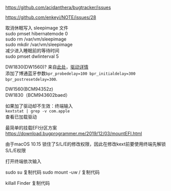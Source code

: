 https://github.com/acidanthera/bugtracker/issues  

https://github.com/enkeyi/NOTE/issues/28  


取消休眠写入 sleepimage 文件  
sudo pmset hibernatemode 0  
sudo rm /var/vm/sleepimage  
sudo mkdir /var/vm/sleepimage  
减少进入睡眠前的等待时间  
sudo pmset dwlinterval 5  


DW1830(DW1560)?  来自[此处](https://github.com/jardenliu/XPS15-9560-Mojave#2019-05-07)，[驱动详情](https://bitbucket.org/RehabMan/os-x-brcmpatchram/src/master/)  
添加了博通蓝牙参数`bpr_probedelay=100 bpr_initialdelay=300 bpr_postresetdelay=300`.  

DW1560(BCM94352z)  
DW1830（BCM943602baed）  


如果加了驱动却不生效：终端输入  
`kextstat | grep -v com.apple`  
查看已加载驱动  


最简单的挂载EFI分区方案
https://download.bugprogrammer.me/2019/12/03/mountEFI.html


由于macOS 10.15 锁住了S/L/E的修改权限，因此在修改kext前要使用终端先解锁S/L/E权限

打开终端依次输入

sudo su
复制代码
sudo mount -uw /
复制代码

killall Finder
复制代码

